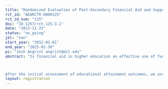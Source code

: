 ```yaml
---
title: "Randomized Evaluation of Post-Secondary Financial Aid and Support Services"
rct_id: "AEARCTR-0000125"
rct_id_num: "125"
doi: "10.1257/rct.125-3.1"
date: "2013-11-23"
status: "on_going"
jel: "nan"
start_year: "2012-01-01"
end_year: "2025-01-30"
pi: "Josh Angrist angrist@mit.edu"
abstract: "Is financial aid in higher education an effective use of funds? Research on this question has been complicated both by selection bias and the high implicit tax rates imposed by an array of over-lapping need-based programs. We are conducting a randomized evaluation of private post-secondary aid and support services for low-income students applying to public colleges and universities. The program we studied, which primarily serves a Pell-eligible population, distributes $20 million in aid to over 3,000 students annually. Unlike Pell, however, award criteria included indicators of college readiness.  Outcomes of interest include continuation and completion rates, completion times, academic performance, and degrees obtained. Broadly, we are interested in the following two questions: 1) How does financial support affect the educational attainment of recipients? 2) How do support services affect the educational attainment of scholarship recipients? 

After the initial assessment of educational attainment outcomes, we are interested in following up on labor market outcomes, such as wages and credit."
layout: registration
---
```


